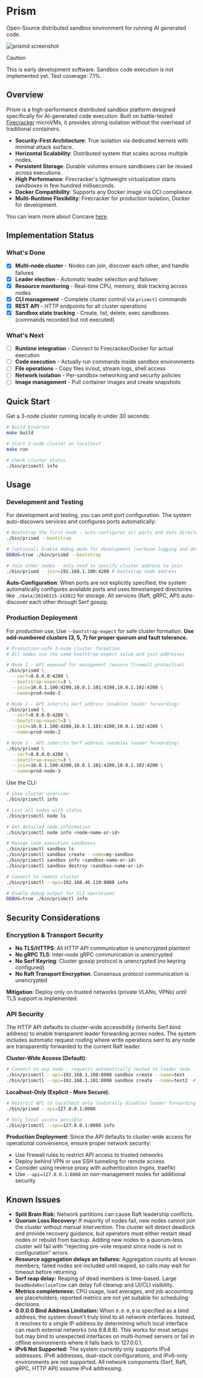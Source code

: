 # Prism

Open-Source distributed sandbox environment for running AI generated code.

<picture>
  <source media="(prefers-color-scheme: dark)" srcset="https://github.com/user-attachments/assets/bde09417-d8f3-4daa-af08-b0c11db3cd4c">
  <source media="(prefers-color-scheme: light)" srcset="https://github.com/user-attachments/assets/a0adadf3-3dfd-41c9-97fa-69d3907a92d2">
  <img alt="prismd screenshot" src="https://github.com/user-attachments/assets/bde09417-d8f3-4daa-af08-b0c11db3cd4c">
</picture>

> [!CAUTION]
> This is early development software. Sandbox code execution is not implemented yet. Test coverage: 7.1%.

## Overview  

Prism is a high-performance distributed sandbox platform designed specifically for AI-generated code execution. Built on battle-tested [Firecracker](https://firecracker-microvm.github.io/) microVMs, it provides strong isolation without the overhead of traditional containers.

- **Security-First Architecture**: True isolation via dedicated kernels with minimal attack surface.
- **Horizontal Scalability**: Distributed system that scales across multiple nodes.
- **Persistent Storage**: Durable volumes ensure sandboxes can be reused across executions.
- **High Performance**: Firecracker's lightweight virtualization starts sandboxes in few hundred milliseconds.
- **Docker Compatibility**: Supports any Docker image via OCI compliance.
- **Multi-Runtime Flexibility**: Firecracker for production isolation, Docker for development.

You can learn more about Concave [here](https://concave.dev/).

## Implementation Status

### What's Done
- [x] **Multi-node cluster** - Nodes can join, discover each other, and handle failures
- [x] **Leader election** - Automatic leader selection and failover
- [x] **Resource monitoring** - Real-time CPU, memory, disk tracking across nodes
- [x] **CLI management** - Complete cluster control via `prismctl` commands
- [x] **REST API** - HTTP endpoints for all cluster operations
- [x] **Sandbox state tracking** - Create, list, delete, exec sandboxes (commands recorded but not executed)

### What's Next
- [ ] **Runtime integration** - Connect to Firecracker/Docker for actual execution
- [ ] **Code execution** - Actually run commands inside sandbox environments
- [ ] **File operations** - Copy files in/out, stream logs, shell access
- [ ] **Network isolation** - Per-sandbox networking and security policies
- [ ] **Image management** - Pull container images and create snapshots

## Quick Start

Get a 3-node cluster running locally in under 30 seconds:

```bash
# Build binaries
make build

# Start 3-node cluster on localhost
make run

# Check cluster status
./bin/prismctl info
```

## Usage

### Development and Testing

For development and testing, you can omit port configuration. The system auto-discovers services and configures ports automatically:

```bash
# Bootstrap the first node - auto-configures all ports and data directory
./bin/prismd --bootstrap

# (optional) Enable debug mode for development (verbose logging and detailed HTTP output)
DEBUG=true ./bin/prismd --bootstrap

# Join other nodes - only need to specify cluster address to join
./bin/prismd --join=192.168.1.100:4200 # bootstrap node address
```

**Auto-Configuration**: When ports are not explicitly specified, the system automatically configures available ports and uses timestamped directories like `./data/20240115-143022` for storage. All services (Raft, gRPC, API) auto-discover each other through Serf gossip.

### Production Deployment

For production use, Use `--bootstrap-expect` for safe cluster formation. **Use odd-numbered clusters (3, 5, 7) for proper quorum and fault tolerance.**

```bash
# Production-safe 3-node cluster formation
# All nodes use the same bootstrap-expect value and join addresses

# Node 1 - API exposed for management (ensure firewall protection)
./bin/prismd \
  --serf=0.0.0.0:4200 \
  --bootstrap-expect=3 \
  --join=10.0.1.100:4200,10.0.1.101:4200,10.0.1.102:4200 \
  --name=prod-node-1

# Node 2 - API inherits Serf address (enables leader forwarding)
./bin/prismd \
  --serf=0.0.0.0:4200 \
  --bootstrap-expect=3 \
  --join=10.0.1.100:4200,10.0.1.101:4200,10.0.1.102:4200 \
  --name=prod-node-2

# Node 3 - API inherits Serf address (enables leader forwarding)  
./bin/prismd \
  --serf=0.0.0.0:4200 \
  --bootstrap-expect=3 \
  --join=10.0.1.100:4200,10.0.1.101:4200,10.0.1.102:4200 \
  --name=prod-node-3
```

Use the CLI:
```bash
# Show cluster overview
./bin/prismctl info

# List all nodes with status
./bin/prismctl node ls

# Get detailed node information
./bin/prismctl node info <node-name-or-id>

# Manage code execution sandboxes
./bin/prismctl sandbox ls
./bin/prismctl sandbox create --name=my-sandbox
./bin/prismctl sandbox info <sandbox-name-or-id>
./bin/prismctl sandbox destroy <sandbox-name-or-id>

# Connect to remote cluster
./bin/prismctl --api=192.168.46.110:8008 info

# Enable debug output for CLI operations
DEBUG=true ./bin/prismctl info
```

## Security Considerations

### Encryption & Transport Security

- **No TLS/HTTPS**: All HTTP API communication is unencrypted plaintext
- **No gRPC TLS**: Inter-node gRPC communication is unencrypted 
- **No Serf Keyring**: Cluster gossip protocol is unencrypted (no keyring configured)
- **No Raft Transport Encryption**: Consensus protocol communication is unencrypted

**Mitigation**: Deploy only on trusted networks (private VLANs, VPNs) until TLS support is implemented.

### API Security

The HTTP API defaults to cluster-wide accessibility (inherits Serf bind address) to enable transparent leader forwarding across nodes. The system includes automatic request routing where write operations sent to any node are transparently forwarded to the current Raft leader.

**Cluster-Wide Access (Default)**:
```bash
# Connect to any node - requests automatically routed to leader node
./bin/prismctl --api=192.168.1.100:8008 sandbox create --name=test
./bin/prismctl --api=192.168.1.101:8008 sandbox create --name=test2  # Same result
```

**Localhost-Only (Explicit - More Secure)**:
```bash
# Restrict API to localhost only (naturally disables leader forwarding from other nodes)
./bin/prismd --api=127.0.0.1:8008

# Only local access possible
./bin/prismctl --api=127.0.0.1:8008 info
```

**Production Deployment**: Since the API defaults to cluster-wide access for operational convenience, ensure proper network security:
- Use firewall rules to restrict API access to trusted networks
- Deploy behind VPN or use SSH tunneling for remote access  
- Consider using reverse proxy with authentication (nginx, traefik)
- Use `--api=127.0.0.1:8008` on non-management nodes for additional security

## Known Issues

- **Split Brain Risk:** Network partitions can cause Raft leadership conflicts.
- **Quorum Loss Recovery:** If majority of nodes fail, new nodes cannot join the cluster without manual intervention. The cluster will detect deadlock and provide recovery guidance, but operators must either restart dead nodes or rebuild from backup. Adding new nodes to a quorum-less cluster will fail with "rejecting pre-vote request since node is not in configuration" errors.
- **Resource aggregation delays on failures:** Aggregation counts all known members; failed nodes are included until reaped, so calls may wait for timeout before returning.
- **Serf reap delay:** Reaping of dead members is time-based. Large `DeadNodeReclaimTime` can delay full cleanup and UI/CLI visibility.
- **Metrics completeness:** CPU usage, load averages, and job accounting are placeholders; reported metrics are not yet suitable for scheduling decisions.
- **0.0.0.0 Bind Address Limitation:** When `0.0.0.0` is specified as a bind address, the system doesn't truly bind to all network interfaces. Instead, it resolves to a single IP address by determining which local interface can reach external networks (via 8.8.8.8). This works for most setups but may bind to unexpected interfaces on multi-homed servers or fail in offline environments where it falls back to 127.0.0.1.
- **IPv6 Not Supported:** The system currently only supports IPv4 addresses. IPv6 addresses, dual-stack configurations, and IPv6-only environments are not supported. All network components (Serf, Raft, gRPC, HTTP API) assume IPv4 addressing.
